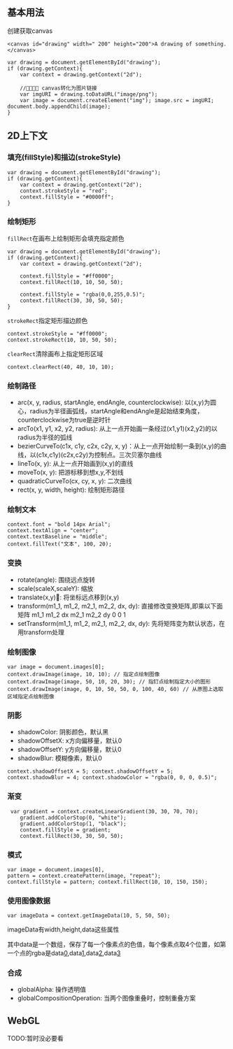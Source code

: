## 基本用法

创建获取canvas

```
<canvas id="drawing" width=" 200" height="200">A drawing of something.</canvas>

var drawing = document.getElementById("drawing");
if (drawing.getContext){
    var context = drawing.getContext("2d");

    //􏴺􏸿􏸞􏴿 canvas转化为图片链接
    var imgURI = drawing.toDataURL("image/png");
    var image = document.createElement("img"); image.src = imgURI; document.body.appendChild(image);
}
```

## 2D上下文

### 填充(fillStyle)和描边(strokeStyle)

```
var drawing = document.getElementById("drawing");
if (drawing.getContext){
    var context = drawing.getContext("2d");
    context.strokeStyle = "red";
    context.fillStyle = "#0000ff";
}
```

### 绘制矩形

`fillRect`在画布上绘制矩形会填充指定颜色

```
var drawing = document.getElementById("drawing");
if (drawing.getContext){
    var context = drawing.getContext("2d");

    context.fillStyle = "#ff0000";
    context.fillRect(10, 10, 50, 50);

    context.fillStyle = "rgba(0,0,255,0.5)"; 
    context.fillRect(30, 30, 50, 50);
}
```

`strokeRect`指定矩形描边颜色

```
context.strokeStyle = "#ff0000";
context.strokeRect(10, 10, 50, 50);
```

`clearRect`清除画布上指定矩形区域

```
context.clearRect(40, 40, 10, 10);
```

### 绘制路径

- arc(x, y, radius, startAngle, endAngle, counterclockwise): 以(x,y)为圆心，radius为半径画弧线，startAngle和endAngle是起始结束角度，counterclockwise为true是逆时针
- arcTo(x1, y1, x2, y2, radius): 从上一点开始画一条经过(x1,y1)(x2,y2)的以radius为半径的弧线
- bezierCurveTo(c1x, c1y, c2x, c2y, x, y)：从上一点开始绘制一条到(x,y)的曲线，以(c1x,c1y)(c2x,c2y)为控制点。三次贝塞尔曲线
- lineTo(x, y): 从上一点开始画到(x,y)的直线
- moveTo(x, y): 把游标移到想x,y,不划线
- quadraticCurveTo(cx, cy, x, y): 二次曲线
- rect(x, y, width, height): 绘制矩形路径

### 绘制文本

```
context.font = "bold 14px Arial";
context.textAlign = "center";
context.textBaseline = "middle";
context.fillText("文本", 100, 20);
```

### 变换

- rotate(angle): 围绕远点旋转
- scale(scaleX,scaleY): 缩放
- translate(x,y)􏴣: 将坐标远点移到(x,y)
- transform(m1_1, m1_2, m2_1, m2_2, dx, dy): 直接修改变换矩阵,即乘以下面矩阵
m1_1 m1_2 dx
m2_1 m2_2 dy
0    0    1
- setTransform(m1_1, m1_2, m2_1, m2_2, dx, dy): 先将矩阵变为默认状态，在用transform处理

### 绘制图像

```
var image = document.images[0];
context.drawImage(image, 10, 10); // 指定点绘制图像
context.drawImage(image, 50, 10, 20, 30); // 指钉点绘制指定大小的图形
context.drawImage(image, 0, 10, 50, 50, 0, 100, 40, 60) // 从原图上选取区域指定点绘制图像
```

### 阴影

- shadowColor: 阴影颜色，默认黑
- shadowOffsetX: x方向偏移量，默认0
- shadowOffsetY: y方向偏移量，默认0
- shadowBlur: 模糊像素，默认0

```
context.shadowOffsetX = 5; context.shadowOffsetY = 5;
context.shadowBlur = 4; context.shadowColor = "rgba(0, 0, 0, 0.5)";
```


### 渐变

```
 var gradient = context.createLinearGradient(30, 30, 70, 70);
    gradient.addColorStop(0, "white");
    gradient.addColorStop(1, "black");
    context.fillStyle = gradient;
    context.fillRect(30, 30, 50, 50);
```

### 模式

```
var image = document.images[0],
pattern = context.createPattern(image, "repeat");
context.fillStyle = pattern; context.fillRect(10, 10, 150, 150);
```

### 使用图像数据

```
var imageData = context.getImageData(10, 5, 50, 50);
```

imageData有width,height,data这些属性

其中data是一个数组，保存了每一个像素点的色值，每个像素点取4个位置，如第一个点的rgba是data[0](r),data[1](g),data[2](b),data[3](a)

### 合成

- globalAlpha: 操作透明值
- globalCompositionOperation: 当两个图像重叠时，控制重叠方案

## WebGL

TODO:暂时没必要看


